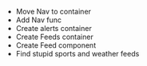 - Move Nav to container
- Add Nav func
- Create alerts container
- Create Feeds container
- Create Feed component
- Find stupid sports and weather feeds
